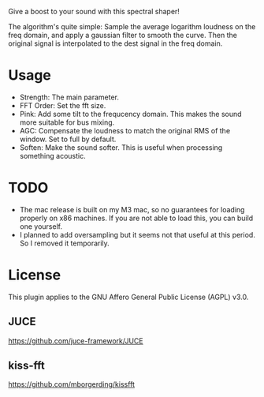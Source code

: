 Give a boost to your sound with this spectral shaper!

The algorithm's quite simple: Sample the average logarithm loudness on the freq domain, and apply a gaussian filter to smooth the curve. Then the original signal is interpolated to the dest signal in the freq domain.

# Usage
* Strength: The main parameter.
* FFT Order: Set the fft size.
* Pink: Add some tilt to the frequcency domain. This makes the sound more suitable for bus mixing.
* AGC: Compensate the loudness to match the original RMS of the window. Set to full by default.
* Soften: Make the sound softer. This is useful when processing something acoustic.

# TODO
* The mac release is built on my M3 mac, so no guarantees for loading properly on x86 machines. If you are not able to load this, you can build one yourself.
* I planned to add oversampling but it seems not that useful at this period. So I removed it temporarily.

# License
This plugin applies to the GNU Affero General Public License (AGPL) v3.0.
## JUCE
https://github.com/juce-framework/JUCE
## kiss-fft
https://github.com/mborgerding/kissfft
